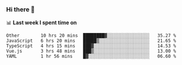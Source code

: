 ### Hi there 👋

<!--
**DBvc/DBvc** is a ✨ _special_ ✨ repository because its `README.md` (this file) appears on your GitHub profile.

Here are some ideas to get you started:

- 🔭 I’m currently working on ...
- 🌱 I’m currently learning ...
- 👯 I’m looking to collaborate on ...
- 🤔 I’m looking for help with ...
- 💬 Ask me about ...
- 📫 How to reach me: ...
- 😄 Pronouns: ...
- ⚡ Fun fact: ...
-->

📊 **Last week I spent time on**
<!--START_SECTION:waka-->
```text
Other        10 hrs 20 mins  ████████▓░░░░░░░░░░░░░░░░   35.27 % 
JavaScript   6 hrs 20 mins   █████▒░░░░░░░░░░░░░░░░░░░   21.65 % 
TypeScript   4 hrs 15 mins   ███▓░░░░░░░░░░░░░░░░░░░░░   14.53 % 
Vue.js       3 hrs 48 mins   ███▒░░░░░░░░░░░░░░░░░░░░░   13.00 % 
YAML         1 hr 56 mins    █▓░░░░░░░░░░░░░░░░░░░░░░░   06.60 % 
```
<!--END_SECTION:waka-->
